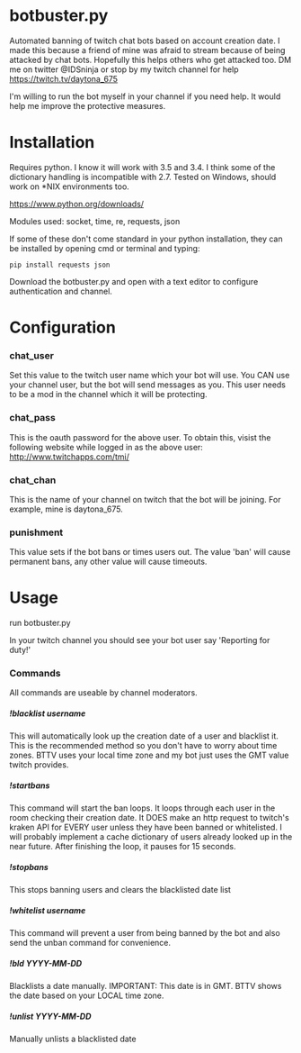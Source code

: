 # botbuster.py
Automated banning of twitch chat bots based on account creation date. I made this because a friend of mine was afraid to stream because of being attacked by chat bots. Hopefully this helps others who get attacked too. DM me on twitter @IDSninja or stop by my twitch channel for help https://twitch.tv/daytona_675

I'm willing to run the bot myself in your channel if you need help. It would help me improve the protective measures.


# Installation

Requires python. I know it will work with 3.5 and 3.4. I think some of the dictionary handling is incompatible with 2.7.
Tested on Windows, should work on *NIX environments too.

https://www.python.org/downloads/

Modules used: socket, time, re, requests, json

If some of these don't come standard in your python installation, they can be installed by opening cmd or terminal and typing:

```pip install requests json```

Download the botbuster.py and open with a text editor to configure authentication and channel.

# Configuration

### chat_user 
Set this value to the twitch user name which your bot will use. You CAN use your channel user, but the bot will send messages as you.
This user needs to be a mod in the channel which it will be protecting.

### chat_pass
This is the oauth password for the above user. To obtain this, visist the following website while logged in as the above user:
http://www.twitchapps.com/tmi/

### chat_chan
This is the name of your channel on twitch that the bot will be joining. For example, mine is daytona_675.

### punishment
This value sets if the bot bans or times users out. The value 'ban' will cause permanent bans, any other value will cause timeouts. 

# Usage

run botbuster.py

In your twitch channel you should see your bot user say 'Reporting for duty!'

### Commands
All commands are useable by channel moderators.

##### !blacklist username
This will automatically look up the creation date of a user and blacklist it. This is the recommended method so you don't have to worry about time zones. BTTV uses your local time zone and my bot just uses the GMT value twitch provides.

##### !startbans
This command will start the ban loops. It loops through each user in the room checking their creation date. It DOES make an http request to twitch's kraken API for EVERY user unless they have been banned or whitelisted. I will probably implement a cache dictionary of users already looked up in the near future. After finishing the loop, it pauses for 15 seconds.

##### !stopbans
This stops banning users and clears the blacklisted date list

##### !whitelist username
This command will prevent a user from being banned by the bot and also send the unban command for convenience. 

##### !bld YYYY-MM-DD
Blacklists a date manually. IMPORTANT: This date is in GMT. BTTV shows the date based on your LOCAL time zone.

##### !unlist YYYY-MM-DD
Manually unlists a blacklisted date

